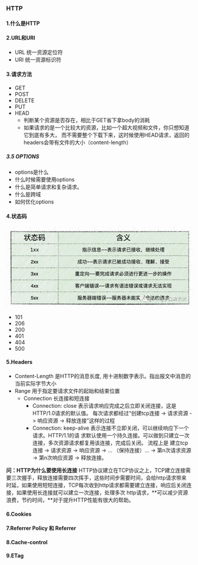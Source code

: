 ### HTTP

#### 1.什么是HTTP

#### 2.URL和URI
* URL 统一资源定位符
* URI 统一资源标识符

#### 3.请求方法 
* GET
* POST
* DELETE
* PUT
* HEAD
  * 判断某个资源是否存在，相比于GET省下拿body的消耗
  * 如果请求的是一个比较大的资源，比如一个超大视频和文件，你只想知道它到底有多大，
  而不需要整个下载下来，这时候使用HEAD请求，返回的headers会带有文件的大小（content-length）

#####  3.5 OPTIONS
* options是什么
* 什么时候需要使用options
* 什么是简单请求和复杂请求。
* 什么是跨域
* 如何优化options

#### 4.状态码
![](./imgs/状态码.jpg)
* 101
* 206
* 200
* 401
* 404
* 500
#### 5.Headers

* Content-Length  是HTTP的消息长度, 用十进制数字表示。指出报文中消息的当前实际字节大小
* Range 用于指定要请求文件的起始和结束位置
  * Connection 长连接和短连接
    * Connection: close 表示请求响应完成之后立即关闭连接，这是HTTP/1.0请求的默认值。
    每次请求都经过“创建tcp连接 -> 请求资源 -> 响应资源 -> 释放连接”这样的过程
    * Connection: keep-alive 表示连接不立即关闭，可以继续响应下一个请求。HTTP/1.1的请
    求默认使用一个持久连接。可以做到只建立一次连接，多次资源请求都复用该连接，完成后关闭。
    流程上是 建立tcp连接 -> 请求资源 -> 响应资源 -> … （保持连接）…  ->  第n次请求资源 -> 第n次响应资源 -> 释放连接。

**问：HTTP为什么要使用长连接**
  HTTP协议建立在TCP协议之上，TCP建立连接需要三次握手，释放连接需要四次挥手，这些时间步需要时间，会给http请求带来
时延，如果使用短短连接，TCP每次收到http请求都需要建立连接，响应后关闭连接，如果使用长连接就可以建立一次连接，处理多次
http请求，**可以减少资源浪费，节约时间，**对于提升HTTP性能有很大的帮助。

####  6.Cookies
####  7.Referrer Policy 和 Referrer
####  8.Cache-control
####  9.ETag


